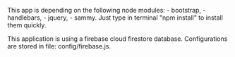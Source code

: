 This app is depending on the following node modules:
    - bootstrap,
    - handlebars,
    - jquery,
    - sammy.
Just type in terminal "npm install" to install them quickly.

This application is using a firebase cloud firestore database. 
Configurations are stored in file: config/firebase.js.